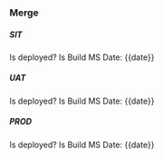 ### Merge 

##### SIT
Is deployed?
Is Build
MS
Date: {{date}}
##### UAT
Is deployed?
Is Build
MS
Date: {{date}}
##### PROD
Is deployed?
Is Build
MS
Date: {{date}}
